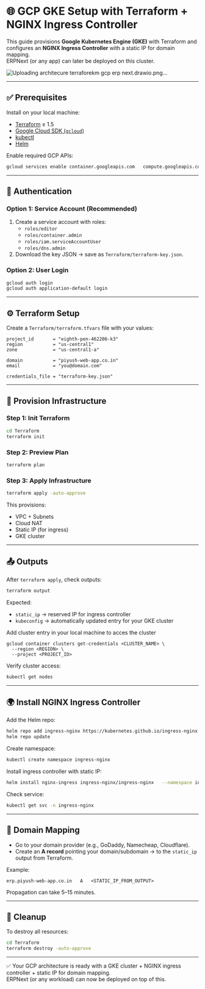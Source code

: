 # 🌐 GCP GKE Setup with Terraform + NGINX Ingress Controller

This guide provisions **Google Kubernetes Engine (GKE)** with Terraform and configures an **NGINX Ingress Controller** with a static IP for domain mapping.  
ERPNext (or any app) can later be deployed on this cluster.

![Uploading architecure terraforekm gcp erp next.drawio.png…]()


---

## ✅ Prerequisites

Install on your local machine:

- [Terraform](https://developer.hashicorp.com/terraform/downloads) ≥ 1.5
- [Google Cloud SDK (`gcloud`)](https://cloud.google.com/sdk/docs/install)
- [kubectl](https://kubernetes.io/docs/tasks/tools/)
- [Helm](https://helm.sh/docs/intro/install/)

Enable required GCP APIs:

```sh
gcloud services enable container.googleapis.com   compute.googleapis.com   dns.googleapis.com
```

---

## 🔑 Authentication

### Option 1: Service Account (Recommended)
1. Create a service account with roles:
   - `roles/editor`
   - `roles/container.admin`
   - `roles/iam.serviceAccountUser`
   - `roles/dns.admin`
2. Download the key JSON → save as `Terraform/terraform-key.json`.

### Option 2: User Login
```sh
gcloud auth login
gcloud auth application-default login
```

---

## ⚙️ Terraform Setup

Create a `Terraform/terraform.tfvars` file with your values:

```hcl
project_id       = "eighth-pen-462206-k3"
region           = "us-central1"
zone             = "us-central1-a"

domain           = "piyush-web-app.co.in"
email            = "you@domain.com"

credentials_file = "terraform-key.json"
```

---

## 🚀 Provision Infrastructure

### Step 1: Init Terraform
```sh
cd Terraform
terraform init
```

### Step 2: Preview Plan
```sh
terraform plan
```

### Step 3: Apply Infrastructure
```sh
terraform apply -auto-approve
```

This provisions:
- VPC + Subnets
- Cloud NAT
- Static IP (for ingress)
- GKE cluster

---

## 📤 Outputs

After `terraform apply`, check outputs:
```sh
terraform output
```

Expected:
- `static_ip` → reserved IP for ingress controller  
- `kubeconfig` → automatically updated entry for your GKE cluster

Add cluster entry in your local machine to acces the cluster
```
gcloud container clusters get-credentials <CLUSTER_NAME> \
  --region <REGION> \
  --project <PROJECT_ID>
```

Verify cluster access:
```sh
kubectl get nodes
```

---

## 🌍 Install NGINX Ingress Controller

Add the Helm repo:
```sh
helm repo add ingress-nginx https://kubernetes.github.io/ingress-nginx
helm repo update
```

Create namespace:
```sh
kubectl create namespace ingress-nginx
```

Install ingress controller with static IP:
```sh
helm install nginx-ingress ingress-nginx/ingress-nginx   --namespace ingress-nginx   --set controller.service.loadBalancerIP=$(terraform output -raw static_ip)   --set controller.publishService.enabled=true
```

Check service:
```sh
kubectl get svc -n ingress-nginx
```

---

## 🔗 Domain Mapping

- Go to your domain provider (e.g., GoDaddy, Namecheap, Cloudflare).  
- Create an **A record** pointing your domain/subdomain → to the `static_ip` output from Terraform.  

Example:
```
erp.piyush-web-app.co.in   A   <STATIC_IP_FROM_OUTPUT>
```

Propagation can take 5–15 minutes.

---

## 🧹 Cleanup

To destroy all resources:
```sh
cd Terraform
terraform destroy -auto-approve
```

---

✅ Your GCP architecture is ready with a GKE cluster + NGINX ingress controller + static IP for domain mapping.  
ERPNext (or any workload) can now be deployed on top of this.
